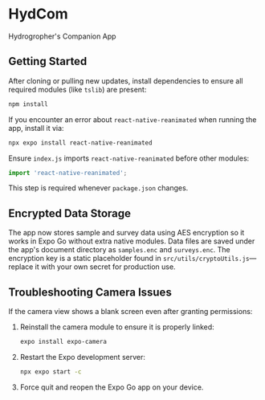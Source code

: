 # HydCom
Hydrogropher's Companion App

## Getting Started

After cloning or pulling new updates, install dependencies to ensure all required modules (like `tslib`) are present:

```bash
npm install
```
If you encounter an error about `react-native-reanimated` when running the app, install it via:
```bash
npx expo install react-native-reanimated
```

Ensure `index.js` imports `react-native-reanimated` before other modules:

```javascript
import 'react-native-reanimated';
```

This step is required whenever `package.json` changes.

## Encrypted Data Storage

The app now stores sample and survey data using AES encryption so it works in
Expo Go without extra native modules. Data files are saved under the app's
document directory as `samples.enc` and `surveys.enc`. The encryption key is a
static placeholder found in `src/utils/cryptoUtils.js`—replace it with your own
secret for production use.

## Troubleshooting Camera Issues

If the camera view shows a blank screen even after granting permissions:

1. Reinstall the camera module to ensure it is properly linked:

   ```bash
   expo install expo-camera
   ```

2. Restart the Expo development server:

   ```bash
   npx expo start -c
   ```

3. Force quit and reopen the Expo Go app on your device.

